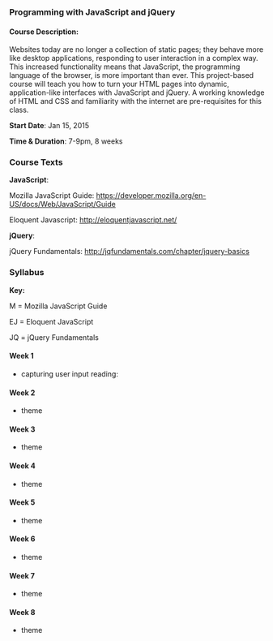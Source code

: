 ### Programming with JavaScript and jQuery
#### Course Description:

Websites today are no longer a collection of static pages; they behave more like desktop applications, responding to user interaction in a complex way. This increased functionality means that JavaScript, the programming language of the browser, is more important than ever. This project-based course will teach you how to turn your HTML pages into dynamic, application-like interfaces with JavaScript and jQuery. A working knowledge of HTML and CSS and familiarity with the internet are pre-requisites for this class. 

**Start Date**: Jan 15, 2015

**Time & Duration**: 7-9pm, 8 weeks


### Course Texts

**JavaScript**: 

Mozilla JavaScript Guide: https://developer.mozilla.org/en-US/docs/Web/JavaScript/Guide

Eloquent Javascript: http://eloquentjavascript.net/

**jQuery**:

jQuery Fundamentals: http://jqfundamentals.com/chapter/jquery-basics

### Syllabus

**Key:**

M = Mozilla JavaScript Guide

EJ = Eloquent JavaScript

JQ = jQuery Fundamentals

#### Week 1
+ capturing user input
reading: 

#### Week 2
+ theme 

#### Week 3
+ theme 

#### Week 4
+ theme 

#### Week 5
+ theme

#### Week 6
+ theme

#### Week 7
+ theme

#### Week 8
+ theme
